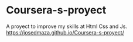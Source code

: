 # Coursera-s-proyect
A proyect to improve my skills at Html Css and Js.
https://josedmaza.github.io/Coursera-s-proyect/
